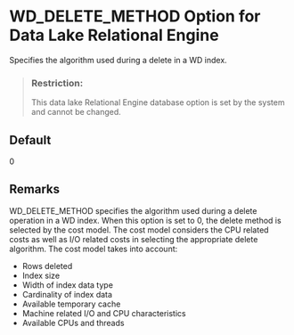 <!-- loioa668acaf84f21015bb88a6eb8a856991 -->

# WD\_DELETE\_METHOD Option for Data Lake Relational Engine

Specifies the algorithm used during a delete in a WD index.



> ### Restriction:  
> This data lake Relational Engine database option is set by the system and cannot be changed.



<a name="loioa668acaf84f21015bb88a6eb8a856991__iq_refso_1090"/>

## Default

0



<a name="loioa668acaf84f21015bb88a6eb8a856991__iq_refso_1092"/>

## Remarks

WD\_DELETE\_METHOD specifies the algorithm used during a delete operation in a WD index. When this option is set to 0, the delete method is selected by the cost model. The cost model considers the CPU related costs as well as I/O related costs in selecting the appropriate delete algorithm. The cost model takes into account:

-   Rows deleted
-   Index size
-   Width of index data type
-   Cardinality of index data
-   Available temporary cache
-   Machine related I/O and CPU characteristics
-   Available CPUs and threads

